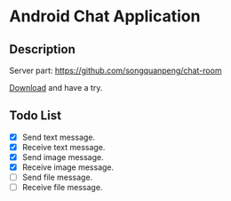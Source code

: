 # Android Chat Application
## Description
Server part: https://github.com/songquanpeng/chat-room

[Download](https://github.com/songquanpeng/chat-room-android/releases/) and have a try.

## Todo List
- [x] Send text message.
- [x] Receive text message.
- [x] Send image message.
- [x] Receive image message.
- [ ] Send file message.
- [ ] Receive file message.
